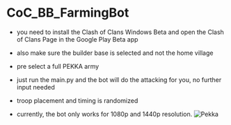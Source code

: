 # CoC_BB_FarmingBot

- you need to install the Clash of Clans Windows Beta and open the Clash of Clans Page in the Google Play Beta app
- also make sure the builder base is selected and not the home village
- pre select a full PEKKA army
- just run the main.py and the bot will do the attacking for you, no further input needed
- troop placement and timing is randomized

- currently, the bot only works for 1080p and 1440p resolution.
![Pekka](https://images-wixmp-ed30a86b8c4ca887773594c2.wixmp.com/f/774ba0fd-c421-4cba-9f2b-56b562cc850c/d9id32d-22cfe4ae-8a4c-4359-beba-ed484abc3ae9.png/v1/fill/w_1024,h_640/p_e_k_k_a_coc_render_by_flopperdesigns_d9id32d-fullview.png?token=eyJ0eXAiOiJKV1QiLCJhbGciOiJIUzI1NiJ9.eyJzdWIiOiJ1cm46YXBwOjdlMGQxODg5ODIyNjQzNzNhNWYwZDQxNWVhMGQyNmUwIiwiaXNzIjoidXJuOmFwcDo3ZTBkMTg4OTgyMjY0MzczYTVmMGQ0MTVlYTBkMjZlMCIsIm9iaiI6W1t7ImhlaWdodCI6Ijw9NjQwIiwicGF0aCI6IlwvZlwvNzc0YmEwZmQtYzQyMS00Y2JhLTlmMmItNTZiNTYyY2M4NTBjXC9kOWlkMzJkLTIyY2ZlNGFlLThhNGMtNDM1OS1iZWJhLWVkNDg0YWJjM2FlOS5wbmciLCJ3aWR0aCI6Ijw9MTAyNCJ9XV0sImF1ZCI6WyJ1cm46c2VydmljZTppbWFnZS5vcGVyYXRpb25zIl19.jqZ3qUG3Py7K6YuyFvk4xaZ9B89iDtJbdwosOEyNm3k)

